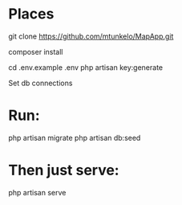 # Places

git clone https://github.com/mtunkelo/MapApp.git

composer install

cd .env.example .env
php artisan key:generate

Set db connections

# Run:
php artisan migrate
php artisan db:seed

# Then just serve:
php artisan serve
